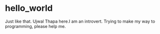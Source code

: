 # hello_world
Just like that.
Ujwal Thapa here.I am an introvert.
Trying to make my way to programming, please help me.
